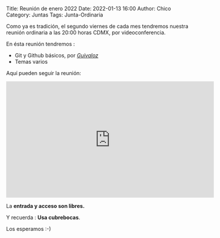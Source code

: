 Title: Reunión de enero 2022
Date: 2022-01-13 16:00
Author: Chico
Category: Juntas
Tags: Junta-Ordinaria

Como ya es tradición, el segundo viernes de cada mes tendremos nuestra reunión ordinaria a las 20:00 horas CDMX, por videoconferencia.

En ésta reunión tendremos :

- Git y Github básicos, por _[Guivaloz](https://twitter.com/guivaloz)_
- Temas varios

Aquí pueden seguir la reunión:

<iframe width="560" height="315" src="https://www.youtube.com/embed/Tfl-w2494-Y" title="YouTube video player" frameborder="0" allow="accelerometer; autoplay; clipboard-write; encrypted-media; gyroscope; picture-in-picture" allowfullscreen></iframe>

La __entrada y acceso son libres.__

Y recuerda :  __Usa cubrebocas__.

Los esperamos :-)
